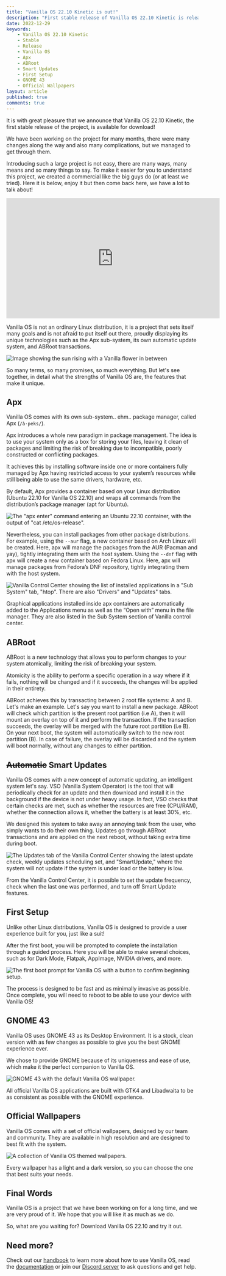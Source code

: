```yaml
---
title: "Vanilla OS 22.10 Kinetic is out!"
description: "First stable release of Vanilla OS 22.10 Kinetic is released."
date: 2022-12-29
keywords:
    - Vanilla OS 22.10 Kinetic
    - Stable
    - Release
    - Vanilla OS
    - Apx
    - ABRoot
    - Smart Updates
    - First Setup
    - GNOME 43
    - Official Wallpapers
layout: article
published: true
comments: true
---
```


It is with great pleasure that we announce that Vanilla OS 22.10 Kinetic, the
first stable release of the project, is available for download!

We have been working on the project for many months, there were many changes
along the way and also many complications, but we managed to get through them.

Introducing such a large project is not easy, there are many ways, many means
and so many things to say. To make it easier for you to understand this project,
we created a commercial like the big guys do (or at least we tried). Here it
is below, enjoy it but then come back here, we have a lot to talk about!

<div class="video">
    <iframe src="https://www.youtube.com/embed/aDvIJ_Hu90Y?controls=0" allowfullscreen="" frameborder="0" height="315" width="560"> </iframe>
</div>

Vanilla OS is not an ordinary Linux distribution, it is a project that sets
itself many goals and is not afraid to put itself out there, proudly displaying
its unique technologies such as the Apx sub-system, its own automatic update
system, and ABRoot transactions.

![Image showing the sun rising with a Vanilla flower in between](/uploads/vanilla-os-stable-illustration.webp)

So many terms, so many promises, so much everything. But let's see together, in
detail what the strengths of Vanilla OS are, the features that make it unique.

## Apx

Vanilla OS comes with its own sub-system.. ehm.. package manager, called Apx
(`/à·peks/`).

Apx introduces a whole new paradigm in package management. The idea is to use
your system only as a box for storing your files, leaving it clean of packages
and limiting the risk of breaking due to incompatible, poorly constructed or
conflicting packages.

It achieves this by installing software inside one or more containers fully
managed by Apx having restricted access to your system’s resources while still
being able to use the same drivers, hardware, etc.

By default, Apx provides a container based on your Linux distribution (Ubuntu
22.10 for Vanilla OS 22.10) and wraps all commands from the distribution’s
package manager (apt for Ubuntu).

![The "apx enter" command entering an Ubuntu 22.10 container, with the output of "cat /etc/os-release".](/uploads/vanilla-os-apx.png)

Nevertheless, you can install packages from other package distributions. For
example, using the `--aur` flag, a new container based on Arch Linux will be
created. Here, apx will manage the packages from the AUR (Pacman and yay),
tightly integrating them with the host system. Using the `--dnf` flag with apx
will create a new container based on Fedora Linux. Here, apx will manage
packages from Fedora’s DNF repository, tightly integrating them with the host
system.

![Vanilla Control Center showing the list of installed applications in a "Sub System" tab, "htop". There are also "Drivers" and "Updates" tabs.](/uploads/vanilla-os-apx-control-center.png)

Graphical applications installed inside apx containers are automatically added
to the Applications menu as well as the “Open with” menu in the file manager.
They are also listed in the Sub System section of Vanilla control center.

## ABRoot

ABRoot is a new technology that allows you to perform changes to your system
atomically, limiting the risk of breaking your system.

Atomicity is the ability to perform a specific operation in a way where if it
fails, nothing will be changed and if it succeeds, the changes will be
applied in their entirety.

ABRoot achieves this by transacting between 2 root file systems: A and B. Let's
make an example. Let's say you want to install a new package. ABRoot will check
which partition is the present root partition (i.e A), then it will mount an
overlay on top of it and perform the transaction. If the transaction succeeds,
the overlay will be merged with the future root partition (i.e B). On your
next boot, the system will automatically switch to the new root partition (B).
In case of failure, the overlay will be discarded and the system will boot
normally, without any changes to either partition.

## ~~Automatic~~ Smart Updates

Vanilla OS comes with a new concept of automatic updating, an intelligent
system let's say. VSO (Vanilla System Operator) is the tool that will
periodically check for an update and then download and install it in the
background if the device is not under heavy usage. In fact, VSO checks that
certain checks are met, such as whether the resources are free (CPU/RAM),
whether the connection allows it, whether the battery is at least 30%, etc.

We designed this system to take away an annoying task from the user, who
simply wants to do their own thing. Updates go through ABRoot transactions and
are applied on the next reboot, without taking extra time during boot.

![The Updates tab of the Vanilla Control Center showing the latest update check, weekly updates scheduling set, and "SmartUpdate," where the system will not update if the system is under load or the battery is low.](/uploads/vanilla-os-updates.png)

From the Vanilla Control Center, it is possible to set the update frequency,
check when the last one was performed, and turn off Smart Update features.

## First Setup

Unlike other Linux distributions, Vanilla OS is designed to provide a user
experience built for you, just like a suit!

After the first boot, you will be prompted to complete the installation through
a guided process. Here you will be able to make several choices, such as for
Dark Mode, Flatpak, AppImage, NVIDIA drivers, and more.

![The first boot prompt for Vanilla OS with a button to confirm beginning setup.](/uploads/vanilla-os-first-setup.png)

The process is designed to be fast and as minimally invasive as possible. Once
complete, you will need to reboot to be able to use your device with Vanilla OS!

## GNOME 43

Vanilla OS uses GNOME 43 as its Desktop Environment. It is a stock, clean
version with as few changes as possible to give you the best GNOME experience
ever.

We chose to provide GNOME because of its uniqueness and ease of use, which make
it the perfect companion to Vanilla OS.

![GNOME 43 with the default Vanilla OS wallpaper.](/uploads/vanilla-os-gnome.png)

All official Vanilla OS applications are built with GTK4 and Libadwaita to be
as consistent as possible with the GNOME experience.

## Official Wallpapers

Vanilla OS comes with a set of official wallpapers, designed by our team and
community. They are available in high resolution and are designed to best fit
with the system.

![A collection of Vanilla OS themed wallpapers.](/uploads/vanilla-os-backgrounds.png)

Every wallpaper has a light and a dark version, so you can choose the one that
best suits your needs.

## Final Words

Vanilla OS is a project that we have been working on for a long time, and we
are very proud of it. We hope that you will like it as much as we do.

So, what are you waiting for? Download Vanilla OS 22.10 and try it out.

## Need more?

Check out our [handbook](https://handbook.vanillaos.org) to learn more about
how to use Vanilla OS, read the [documentation](https://documentation.vanillaos.org)
or join our [Discord server](https://discord.gg/3cD2Q7Ht3S) to ask questions
and get help.
